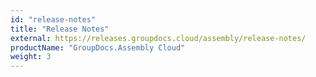 ```yaml
---
id: "release-notes"
title: "Release Notes"
external: https://releases.groupdocs.cloud/assembly/release-notes/
productName: "GroupDocs.Assembly Cloud"
weight: 3
---
```

